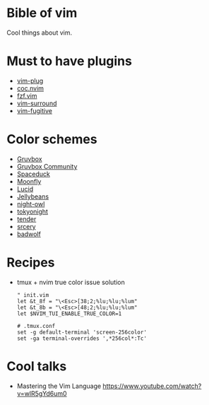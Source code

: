 # Bible of vim
Cool things about vim.

# Must to have plugins
+ [vim-plug](https://github.com/junegunn/vim-plug)
+ [coc.nvim](https://github.com/neoclide/coc.nvim)
+ [fzf.vim](https://github.com/junegunn/fzf.vim)
+ [vim-surround](https://github.com/tpope/vim-surround)
+ [vim-fugitive](https://github.com/tpope/vim-fugitive)

# Color schemes
+ [Gruvbox](https://github.com/morhetz/gruvbox)
+ [Gruvbox Community](https://github.com/gruvbox-community/gruvbox)
+ [Spaceduck](https://github.com/pineapplegiant/spaceduck)
+ [Moonfly](https://github.com/bluz71/vim-moonfly-colors)
+ [Lucid](https://github.com/cseelus/vim-colors-lucid)
+ [Jellybeans](https://github.com/nanotech/jellybeans.vim)
+ [night-owl](https://github.com/haishanh/night-owl.vim)
+ [tokyonight](https://github.com/folke/tokyonight.nvim)
+ [tender](https://github.com/jacoborus/tender.vim)
+ [srcery](https://github.com/srcery-colors/srcery-vim)
+ [badwolf](https://github.com/sjl/badwolf)

# Recipes
+ tmux + nvim true color issue solution
  ```
  " init.vim
  let &t_8f = "\<Esc>[38;2;%lu;%lu;%lum"
  let &t_8b = "\<Esc>[48;2;%lu;%lu;%lum"
  let $NVIM_TUI_ENABLE_TRUE_COLOR=1
  ```
  ```
  # .tmux.conf
  set -g default-terminal 'screen-256color'
  set -ga terminal-overrides ',*256col*:Tc'
  ```

# Cool talks
+ Mastering the Vim Language https://www.youtube.com/watch?v=wlR5gYd6um0

